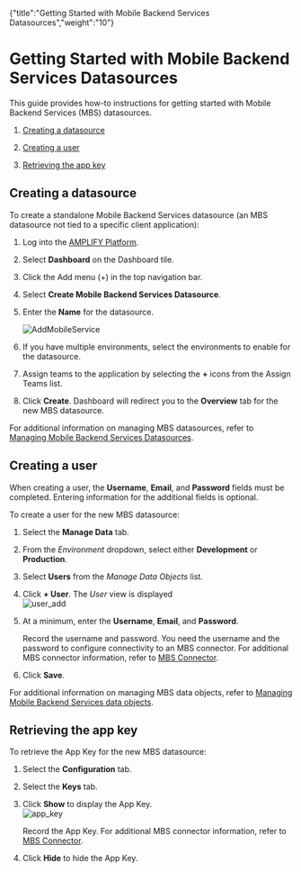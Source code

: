 {"title":"Getting Started with Mobile Backend Services Datasources","weight":"10"} 

# Getting Started with Mobile Backend Services Datasources

This guide provides how-to instructions for getting started with Mobile Backend Services (MBS) datasources.

1.  [Creating a datasource](#Creatingadatasource)
    
2.  [Creating a user](#Creatingauser)
    
3.  [Retrieving the app key](#Retrievingtheappkey)
    

## Creating a datasource

To create a standalone Mobile Backend Services datasource (an MBS datasource not tied to a specific client application):

1.  Log into the [AMPLIFY Platform](https://platform.axway.com/).
    
2.  Select **Dashboard** on the Dashboard tile.
    
3.  Click the Add menu (+) in the top navigation bar.
    
4.  Select **Create Mobile Backend Services Datasource**.
    
5.  Enter the **Name** for the datasource.
    
    ![AddMobileService](/Images/appc/download/attachments/60151875/AddMobileService.png)
6.  If you have multiple environments, select the environments to enable for the datasource.
    
7.  Assign teams to the application by selecting the **+** icons from the Assign Teams list.
    
8.  Click **Create**. Dashboard will redirect you to the **Overview** tab for the new MBS datasource.
    

For additional information on managing MBS datasources, refer to [Managing Mobile Backend Services Datasources](/docs/appc/Appcelerator_Dashboard/Appcelerator_Dashboard_Guide/Managing_Applications/Managing_Mobile_Backend_Services_Datasources/).

## Creating a user

When creating a user, the **Username**, **Email**, and **Password** fields must be completed. Entering information for the additional fields is optional.

To create a user for the new MBS datasource:

1.  Select the **Manage Data** tab.
    
2.  From the _Environment_ dropdown, select either **Development** or **Production**.
    
3.  Select **Users** from the _Manage Data Objects_ list.
    
4.  Click **\+ User**. The _User_ view is displayed  
    ![user_add](/Images/appc/download/attachments/60151875/user_add.png)
    
5.  At a minimum, enter the **Username**, **Email**, and **Password**.
    
    Record the username and password. You need the username and the password to configure connectivity to an MBS connector. For additional MBS connector information, refer to [MBS Connector](https://docs.axway.com/bundle/API_Builder_4x_allOS_en/page/mbs_connector.html).
    
6.  Click **Save**.
    

For additional information on managing MBS data objects, refer to [Managing Mobile Backend Services data objects](/docs/appc/Appcelerator_Dashboard/Appcelerator_Dashboard_Guide/Managing_Applications/Managing_Mobile_Backend_Services_Datasources/Managing_Mobile_Backend_Services_data_objects/).

## Retrieving the app key

To retrieve the App Key for the new MBS datasource:

1.  Select the **Configuration** tab.
    
2.  Select the **Keys** tab.
    
3.  Click **Show** to display the App Key.  
    ![app_key](/Images/appc/download/attachments/60151875/app_key.png)
    
    Record the App Key. For additional MBS connector information, refer to [MBS Connector](https://docs.axway.com/bundle/API_Builder_4x_allOS_en/page/mbs_connector.html).
    
4.  Click **Hide** to hide the App Key.